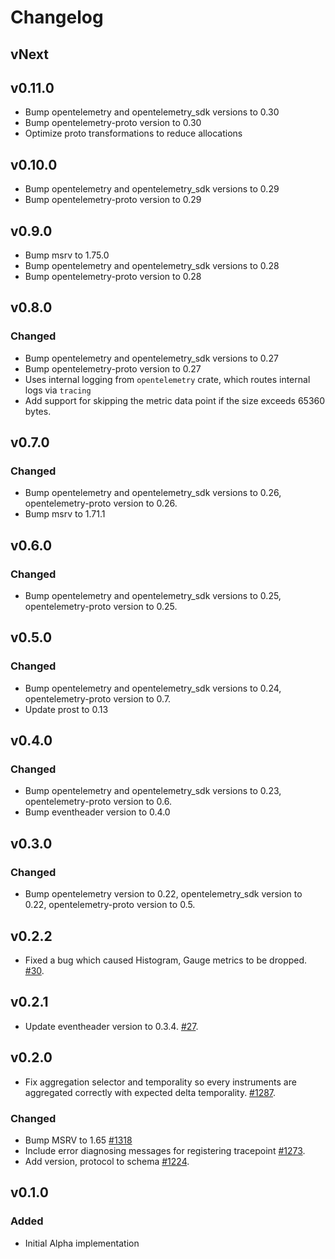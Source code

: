# Changelog

## vNext

## v0.11.0

- Bump opentelemetry and opentelemetry_sdk versions to 0.30
- Bump opentelemetry-proto version to 0.30
- Optimize proto transformations to reduce allocations

## v0.10.0

- Bump opentelemetry and opentelemetry_sdk versions to 0.29
- Bump opentelemetry-proto version to 0.29

## v0.9.0

- Bump msrv to 1.75.0
- Bump opentelemetry and opentelemetry_sdk versions to 0.28
- Bump opentelemetry-proto version to 0.28

## v0.8.0

### Changed

- Bump opentelemetry and opentelemetry_sdk versions to 0.27
- Bump opentelemetry-proto version to 0.27
- Uses internal logging from `opentelemetry` crate, which routes internal logs
  via `tracing`
- Add support for skipping the metric data point if the size exceeds 65360 bytes.

## v0.7.0

### Changed

- Bump opentelemetry and opentelemetry_sdk versions to 0.26,
  opentelemetry-proto version to 0.26.
- Bump msrv to 1.71.1

## v0.6.0

### Changed

- Bump opentelemetry and opentelemetry_sdk versions to 0.25,
  opentelemetry-proto version to 0.25.

## v0.5.0

### Changed

- Bump opentelemetry and opentelemetry_sdk versions to 0.24,
  opentelemetry-proto version to 0.7.
- Update prost to 0.13

## v0.4.0

### Changed

- Bump opentelemetry and opentelemetry_sdk versions to 0.23,
  opentelemetry-proto version to 0.6.
- Bump eventheader version to 0.4.0

## v0.3.0

### Changed

- Bump opentelemetry version to 0.22, opentelemetry_sdk version to 0.22,
  opentelemetry-proto version to 0.5.

## v0.2.2

- Fixed a bug which caused Histogram, Gauge metrics to be dropped.
    [#30](https://github.com/open-telemetry/opentelemetry-rust-contrib/pull/30).

## v0.2.1

- Update eventheader version to 0.3.4.
    [#27](https://github.com/open-telemetry/opentelemetry-rust-contrib/pull/27).

## v0.2.0

- Fix aggregation selector and temporality so every instruments are aggregated
  correctly with expected delta temporality.
    [#1287](https://github.com/open-telemetry/opentelemetry-rust/pull/1287).

### Changed

- Bump MSRV to 1.65 [#1318](https://github.com/open-telemetry/opentelemetry-rust/pull/1318)
- Include error diagnosing messages for registering tracepoint
    [#1273](https://github.com/open-telemetry/opentelemetry-rust/pull/1273).
- Add version, protocol to schema
    [#1224](https://github.com/open-telemetry/opentelemetry-rust/pull/1224).

## v0.1.0

### Added

- Initial Alpha implementation
